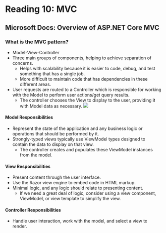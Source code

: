 # Reading 10: MVC

## Microsoft Docs: Overview of ASP.NET Core MVC

### What is the MVC pattern?
- Model-View-Controller
- Three main groups of components, helping to achieve separation of concerns.
  - Helps with scalability because it is easier to code, debug, and test something that has a single job.
  - More difficult to maintain code that has dependencies in these different areas.
- User requests are routed to a Controller which is responsible for working with the Model to perform user actions/get query results.
  - The controller chooses the View to display to the user, providing it with Model data as necessary.
  ![](https://docs.microsoft.com/en-us/aspnet/core/mvc/overview/_static/mvc.png?view=aspnetcore-2.2)

#### Model Responsibilities
- Represent the state of the application and any business logic or operations that should be performed by it.
- Strongly-typed views typically use ViewModel types designed to contain the data to display on that view.
  - The controller creates and populates these ViewModel instances from the model.
  
#### View Responsibilities
- Present content through the user interface.
- Use the Razor view engine to embed code in HTML markup.
- Minimal logic, and any logic should relate to presenting content.
  - If we need a great deal of logic, consider using a view component, ViewModel, or view template to simplify the view.

#### Controller Responsibilities
- Handle user interaction, work with the model, and select a view to render.
  

